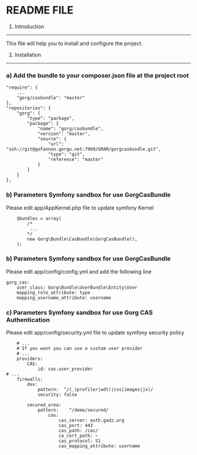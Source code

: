 README FILE
===========

1) Introduction
---------------
This file will help you to install and configure the project.

2) Installation
---------------

### a) Add the bundle to your composer.json file at the project root

    "require": {
        ...
        "gorg/casbundle": "master"
    },
    "repositories": {
        "gorg": {
            "type": "package",
            "package": {
                "name": "gorg/casbundle",
                "version": "master",
                "source": {
                    "url": "ssh://git@gofannon.gorgu.net:7999/GRAM/gorgcasbundle.git",
                    "type": "git",
                    "reference": "master"
                }
            }
        }
    },

### b) Parameters Symfony sandbox for use GorgCasBundle

Please edit app/AppKernel.php file to update symfony Kernel

        $bundles = array(
            /*
             ...
            */
            new Gorg\Bundle\CasBundle\GorgCasBundle(),
        );

### b) Parameters Symfony sandbox for use GorgCasBundle

Please edit app/config/config.yml and add the following line

    gorg_cas:
        user_class: Gorg\Bundle\UserBundle\Entity\User
        mapping_role_attribute: type
        mapping_username_attribute: username

### c) Parameters Symfony sandbox for use Gorg CAS Authentication

Please edit app/config/security.yml file to update symfony security policy

        # ...
        # If you want you can use a custom user provider
        # ...
        providers:
            CAS:
                id: cas.user_provider
	# ...
	    firewalls:
	        dev:
	            pattern:  ^/(_(profiler|wdt)|css|images|js)/
	            security: false
	
	        secured_area:
	            pattern:    ^/demo/secured/
                    cas:
                        cas_server: auth.gadz.org
                        cas_port: 443
                        cas_path: /cas/
                        ca_cert_path: ~
                        cas_protocol: S1
                        cas_mapping_attribute: username

